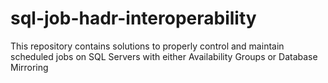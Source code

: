 # sql-job-hadr-interoperability
This repository contains solutions to properly control and maintain scheduled jobs on SQL Servers with either Availability Groups or Database Mirroring
